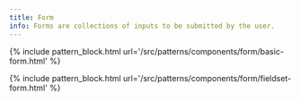 ```yaml
---
title: Form
info: Forms are collections of inputs to be submitted by the user.
---
```


{% include pattern_block.html url='/src/patterns/components/form/basic-form.html' %}

{% include pattern_block.html url='/src/patterns/components/form/fieldset-form.html' %}
